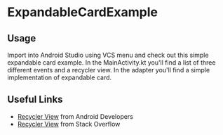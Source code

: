 # ExpandableCardExample
## Usage
Import into Android Studio using VCS menu and check out this simple expandable card example.
In the MainActivity.kt you'll find a list of three different events and a recycler view. In the adapter you'll find a simple implementation of expandable card. 
## Useful Links
- [Recycler View](https://developer.android.com/guide/topics/ui/layout/recyclerview) from Android Developers
- [Recycler View](https://stackoverflow.com/questions/22100498/how-to-rotate-view-180-degrees) from Stack Overflow
